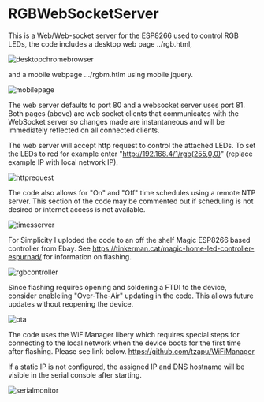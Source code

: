 # RGBWebSocketServer
This is a Web/Web-socket server for the ESP8266 used to control RGB LEDs, the code includes a desktop web page ../rgb.html,

![desktopchromebrowser](https://cloud.githubusercontent.com/assets/11177814/25767020/30aeaa42-31c4-11e7-9686-260a80b2de99.png)

and a mobile webpage .../rgbm.htlm using mobile jquery. 

![mobilepage](https://cloud.githubusercontent.com/assets/11177814/25767125/ddcf814c-31c4-11e7-9207-cdb236cda2ea.png)

The web server defaults to port 80 and a websocket server uses port 81. Both pages (above) are web socket clients that communicates with the WebSocket server so changes made are instantaneous and will be immediately reflected on all connected clients. 

The web server will accept http request to control the attached LEDs. To set the LEDs to red for example enter "http://192.168.4/1/rgb(255,0,0)" (replace example IP with local network IP).

![httprequest](https://cloud.githubusercontent.com/assets/11177814/25767634/4875b62a-31c9-11e7-9ced-df78f96ceb16.png)

The code also allows for "On" and "Off" time schedules using a remote NTP server. This section of the code may be commented out if scheduling is not desired or internet access is not available.

![timesserver](https://cloud.githubusercontent.com/assets/11177814/25767487/b1b71d6a-31c7-11e7-8252-658d7cbf1cc7.png)

For Simplicity I uploded the code to an off the shelf Magic ESP8266 based controller from Ebay. See https://tinkerman.cat/magic-home-led-controller-espurnad/ for information on flashing.

![rgbcontroller](https://cloud.githubusercontent.com/assets/11177814/25767714/e3ad6a84-31c9-11e7-9022-e4db67aba57d.png)

Since flashing requires opening and soldering a FTDI to the device, consider enableling "Over-The-Air" updating in the code. This allows future updates without reopening the device.

![ota](https://cloud.githubusercontent.com/assets/11177814/25768112/c9e0de98-31cd-11e7-97d8-47869949c280.png)

The code uses the WiFiManager libery which requires special steps for connecting to the local network when the device boots for the first time after flashing. Please see link below.
https://github.com/tzapu/WiFiManager

If a static IP is not configured, the assigned IP and DNS hostname will be visible in the serial console after starting.

![serialmonitor](https://cloud.githubusercontent.com/assets/11177814/25768282/b21fb82c-31cf-11e7-877b-079713b47ab4.png)
